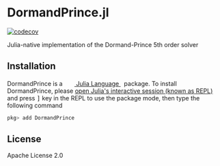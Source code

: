 # DormandPrince.jl

[![codecov](https://codecov.io/github/QuEraComputing/DormandPrince.jl/graph/badge.svg?token=qYZ4V7m0JY)](https://codecov.io/github/QuEraComputing/DormandPrince.jl)

Julia-native implementation of the Dormand-Prince 5th order solver

## Installation

<p>
DormandPrince is a &nbsp;
    <a href="https://julialang.org">
        <img src="https://raw.githubusercontent.com/JuliaLang/julia-logo-graphics/master/images/julia.ico" width="16em">
        Julia Language
    </a>
    &nbsp; package. To install DormandPrince,
    please <a href="https://docs.julialang.org/en/v1/manual/getting-started/">open
    Julia's interactive session (known as REPL)</a> and press <kbd>]</kbd>
    key in the REPL to use the package mode, then type the following command
</p>

```julia
pkg> add DormandPrince
```

## License

Apache License 2.0
